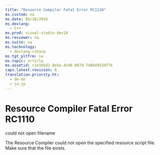 ```yaml
---
title: "Resource Compiler Fatal Error RC1110"
ms.custom: na
ms.date: 09/18/2016
ms.devlang: 
  - C++
ms.prod: visual-studio-dev14
ms.reviewer: na
ms.suite: na
ms.technology: 
  - devlang-csharp
ms.tgt_pltfrm: na
ms.topic: article
ms.assetid: c1e1bbd2-8e5e-4c00-807d-740b4953df76
caps.latest.revision: 8
translation.priority.ht: 
  - de-de
  - ja-jp
---
```

# Resource Compiler Fatal Error RC1110
could not open filename  
  
 The Resource Compiler could not open the specified resource script file. Make sure that the file exists.
